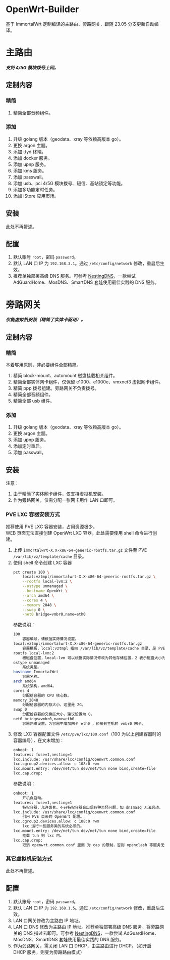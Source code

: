 # OpenWrt-Builder
基于 ImmortalWrt 定制编译的主路由、旁路网关，跟随 23.05 分支更新自动编译。

# 主路由
***支持 4/5G 模块拨号上网。***

## 定制内容
### 精简
1. 精简全部音频组件。

### 添加
1. 升级 golang 版本（geodata、xray 等依赖高版本 go）。
2. 更换 argon 主题。
3. 添加 ttyd 终端。
4. 添加 docker 服务。
5. 添加 upnp 服务。
6. 添加 kms 服务。
7. 添加 passwall。
8. 添加 usb、pci 4/5G 模块拨号、短信、基站锁定等功能。
9. 添加多功能定时任务。
10. 添加 iStore 应用市场。

## 安装
此处不再赘述。

## 配置
1. 默认账号 `root`，密码 `password`。
2. 默认 LAN 口 IP 为 `192.168.3.1`。通过 `/etc/config/network` 修改，重启后生效。
3. 推荐单独部署高级 DNS 服务。可参考 [NestingDNS](https://github.com/217heidai/NestingDNS)，一款尝试 AdGuardHome、MosDNS、SmartDNS 套娃使用最佳实践的 DNS 服务。


# 旁路网关
***仅能虚拟机安装（精简了实体卡驱动）。***

## 定制内容
### 精简
本着够用原则，非必要组件全部精简。
1. 精简 block-mount、automount 磁盘挂载相关组件。
2. 精简全部实体网卡组件，仅保留 e1000、e1000e、vmxnet3 虚拟网卡组件。
3. 精简 ppp 拨号组建。旁路网关不负责拨号。
3. 精简全部音频组件。
4. 精简全部 usb 组件。

### 添加
1. 升级 golang 版本（geodata、xray 等依赖高版本 go）。
2. 更换 argon 主题。
3. 添加 upnp 服务。
4. 添加定时重启。
5. 添加 passwall。

## 安装
注意：
1. 由于精简了实体网卡组件，仅支持虚拟机安装。
2. 作为旁路网关，仅需分配一张网卡用作 LAN 口即可。

### PVE LXC 容器安装方式
推荐使用 PVE LXC 容器安装，占用资源极少。  
WEB 页面无法直接创建 OpenWrt LXC 容器，此处需要使用 shell 命令进行创建。
1. 上传 `immortalwrt-X.X-x86-64-generic-rootfs.tar.gz` 文件至 PVE `/var/lib/vz/template/cache` 目录。
2. 使用 shell 命令创建 LXC 容器
    ```bash
    pct create 100 \
        local:vztmpl/immortalwrt-X.X-x86-64-generic-rootfs.tar.gz \
        --rootfs local-lvm:2 \
        --ostype unmanaged \
        --hostname OpenWrt \
        --arch amd64 \
        --cores 4 \
        --memory 2048 \
        --swap 0 \
        -net0 bridge=vmbr0,name=eth0
    ```
    参数说明：
    ```bash
    100		
        容器编号，请根据实际情况设置。
    local:vztmpl/immortalwrt-X.X-x86-64-generic-rootfs.tar.gz	
        容器模板，local:vztmpl 指向 /var/lib/vz/template/cache 目录，是 PVE 默认 CT 模板存放目录。immortalwrt-X.X.X-x86-64-generic-rootfs.tar.gz 为待安装文件。
    rootfs local-lvm:2
        根磁盘位置，local-lvm 可以根据实际情况修改为其他存储位置，2 表示磁盘大小为 2G。
    ostype unmanaged
        系统类型。
    hostname ImmortalWrt
        容器名称。
    arch amd64
        系统架构，amd64。
    cores 4
        分配给容器的 CPU 核心数。
    memory 2048
        分配给容器的内存大小，这里是 2G。
    swap 0
        分配给容器的交换区大小，建议设置为 0。
    net0 bridge=vmbr0,name=eth0
        容器网络设置，为容器中增加网卡 eth0 ，桥接到主机的 vmbr0 网卡。
    ```
3. 修改 LXC 容器配置文件 `/etc/pve/lxc/100.conf`（100 为以上创建容器时的容器编号），在文末增加：
    ```bash
    onboot: 1
    features: fuse=1,nesting=1
    lxc.include: /usr/share/lxc/config/openwrt.common.conf
    lxc.cgroup2.devices.allow: c 108:0 rwm
    lxc.mount.entry: /dev/net/tun dev/net/tun none bind,create=file
    lxc.cap.drop:
    ```
    参数说明：
    ```bash
    onboot: 1
        开机自启动。
    features: fuse=1,nesting=1
        特权容器，允许嵌套。不开特权容器会出现各种奇怪问题，如 dnsmasq 无法启动。
    lxc.include: /usr/share/lxc/config/openwrt.common.conf
        引用 PVE 自带的 OpenWrt 配置。
    lxc.cgroup2.devices.allow: c 108:0 rwm
        lxc 运行一些服务类的系统必须的。
    lxc.mount.entry: /dev/net/tun dev/net/tun none bind,create=file
        挂载 tun 到 lxc 内。
    lxc.cap.drop:
        取消 openwrt.common.conf 里面 对 cap 的限制，否则 openclash 等服务无法使用。
    ```

### 其它虚拟机安装方式
此处不再赘述。

## 配置
1. 默认账号 `root`，密码 `password`。
2. 默认 LAN 口 IP 为 `192.168.1.5`。通过 `/etc/config/network` 修改，重启后生效。
3. LAN 口网关修改为主路由 IP 地址。
4. LAN 口 DNS 修改为主路由 IP 地址。推荐单独部署高级 DNS 服务，将旁路网关的 DNS 指过去即可。可参考 [NestingDNS](https://github.com/217heidai/NestingDNS)，一款尝试 AdGuardHome、MosDNS、SmartDNS 套娃使用最佳实践的 DNS 服务。
5. 作为旁路网关，需关闭 LAN 口 DHCP，由主路由进行 DHCP。（如开启 DHCP 服务，则变为旁路路由模式）